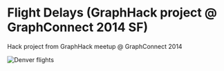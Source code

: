 # Flight Delays (GraphHack project @ GraphConnect 2014 SF)

Hack project from GraphHack meetup @ GraphConnect 2014 

![Denver flights](https://raw.github.com/allanglen/graphhack_flights/master/screenshots/denver_flights.png)
